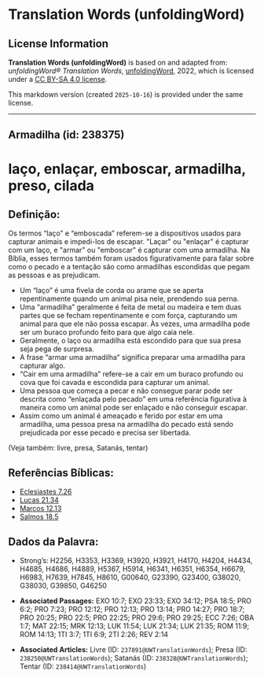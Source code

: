 # Translation Words (unfoldingWord)

## License Information

**Translation Words (unfoldingWord)** is based on and adapted from: _unfoldingWord® Translation Words_, [unfoldingWord](https://unfoldingword.org/utw), 2022, which is licensed under a [CC BY-SA 4.0 license](https://creativecommons.org/licenses/by-sa/4.0/legalcode.en).

This markdown version (created `2025-10-16`) is provided under the same license.



--------------------------------

## Armadilha (id: 238375)

laço, enlaçar, emboscar, armadilha, preso, cilada
=================================================

Definição:
----------

Os termos “laço” e “emboscada” referem\-se a dispositivos usados para capturar animais e impedi\-los de escapar. "Laçar" ou "enlaçar" é capturar com um laço, e "armar" ou "emboscar" é capturar com uma armadilha. Na Bíblia, esses termos também foram usados figurativamente para falar sobre como o pecado e a tentação são como armadilhas escondidas que pegam as pessoas e as prejudicam.

* Um “laço” é uma fivela de corda ou arame que se aperta repentinamente quando um animal pisa nele, prendendo sua perna.
* Uma “armadilha” geralmente é feita de metal ou madeira e tem duas partes que se fecham repentinamente e com força, capturando um animal para que ele não possa escapar. Às vezes, uma armadilha pode ser um buraco profundo feito para que algo caia nele.
* Geralmente, o laço ou armadilha está escondido para que sua presa seja pega de surpresa.
* A frase “armar uma armadilha” significa preparar uma armadilha para capturar algo.
* “Cair em uma armadilha” refere\-se a cair em um buraco profundo ou cova que foi cavada e escondida para capturar um animal.
* Uma pessoa que começa a pecar e não consegue parar pode ser descrita como “enlaçada pelo pecado” em uma referência figurativa à maneira como um animal pode ser enlaçado e não conseguir escapar.
* Assim como um animal é ameaçado e ferido por estar em uma armadilha, uma pessoa presa na armadilha do pecado está sendo prejudicada por esse pecado e precisa ser libertada.

(Veja também: livre, presa, Satanás, tentar)

Referências Bíblicas:
---------------------

* [Eclesiastes 7\.26](https://ref.ly/Eccl7:26)
* [Lucas 21\.34](https://ref.ly/Luke21:34)
* [Marcos 12\.13](https://ref.ly/Mark12:13)
* [Salmos 18\.5](https://ref.ly/Ps18:5)

Dados da Palavra:
-----------------

* Strong’s: H2256, H3353, H3369, H3920, H3921, H4170, H4204, H4434, H4685, H4686, H4889, H5367, H5914, H6341, H6351, H6354, H6679, H6983, H7639, H7845, H8610, G00640, G23390, G23400, G38020, G38030, G39850, G46250

* **Associated Passages:** EXO 10:7; EXO 23:33; EXO 34:12; PSA 18:5; PRO 6:2; PRO 7:23; PRO 12:12; PRO 12:13; PRO 13:14; PRO 14:27; PRO 18:7; PRO 20:25; PRO 22:5; PRO 22:25; PRO 29:6; PRO 29:25; ECC 7:26; OBA 1:7; MAT 22:15; MRK 12:13; LUK 11:54; LUK 21:34; LUK 21:35; ROM 11:9; ROM 14:13; 1TI 3:7; 1TI 6:9; 2TI 2:26; REV 2:14
* **Associated Articles:** Livre (ID: `237891@UWTranslationWords`); Presa (ID: `238250@UWTranslationWords`); Satanás (ID: `238328@UWTranslationWords`); Tentar (ID: `238414@UWTranslationWords`)

